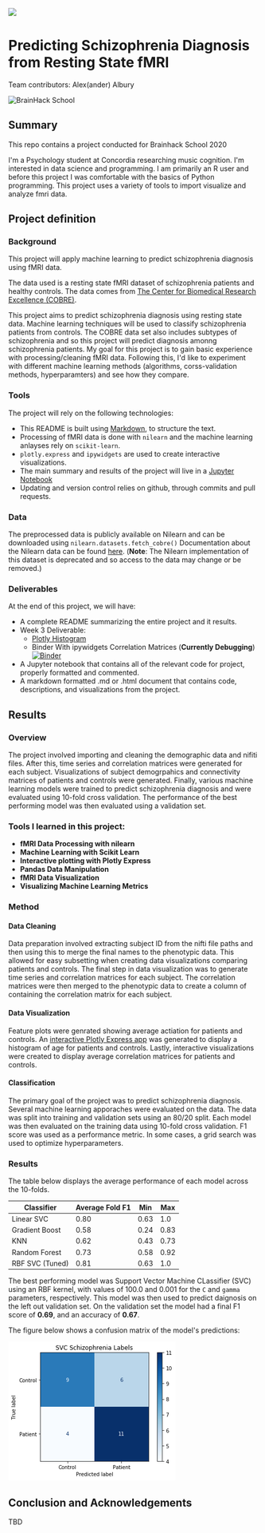 [![](https://img.shields.io/badge/Visit-our%20project%20page-ff69b4)](https://school.brainhackmtl.org/project/template)

# Predicting Schizophrenia Diagnosis from Resting State fMRI

Team contributors: Alex(ander) Albury

![BrainHack School](bhs2020.png)

## Summary 

This repo contains a project conducted for Brainhack School 2020

I'm a Psychology student at Concordia researching music cognition. I'm interested in data science and programming. I am primarily an R user and before this project I was comfortable with the basics of Python programming. This project uses a variety of tools to import visualize and analyze fmri data.

## Project definition 

### Background

This project will apply machine learning to predict schizophrenia diagnosis using fMRI data.

The data used is a resting state fMRI dataset of schizophrenia patients and healthy controls. The data comes from [The Center for Biomedical Research Excellence (COBRE)](http://fcon_1000.projects.nitrc.org/indi/retro/cobre.html).

This project aims to predict schizophrenia diagnosis using resting state data. Machine learning techniques will be used to classify schizophrenia patients from controls. The COBRE data set also includes subtypes of schizophrenia and so this project will predict diagnosis amonng schizophrenia patients. My goal for this project is to gain basic experience with processing/cleaning fMRI data. Following this, I'd like to experiment with different machine learning methods (algorithms, corss-validation methods, hyperparamters) and see how they compare.



### Tools 

The project will rely on the following technologies: 
 * This README is built using [Markdown](https://guides.github.com/features/mastering-markdown/), to structure the text.
 * Processing of fMRI data is done with `nilearn` and the machine learning anlayses rely on `scikit-learn`.
 * `plotly.express` and `ipywidgets` are used to create interactive visualizations.
 * The main summary and results of the project will live in a [Jupyter Notebook](https://jupyter.org/index.html) 
 * Updating and version control relies on github, through commits and pull requests.

### Data 

The preprocessed data is publicly available on Nilearn and can be downloaded using `nilearn.datasets.fetch_cobre()` Documentation about the Nilearn data can be found [here](https://nilearn.github.io/modules/generated/nilearn.datasets.fetch_cobre.html#nilearn.datasets.fetch_cobre). (**Note**: The Nilearn implementation of this dataset is deprecated and so access to the data may change or be removed.)

### Deliverables

At the end of this project, we will have:
 - A complete README summarizing the entire project and it results.
 - Week 3 Deliverable: 
     - [Plotly Histogram](http://htmlpreview.github.io/?https://github.com/brainhack-school2020/Alex-A14_Brainhack2020/blob/master/plotly.html)
     - Binder With ipywidgets Correlation Matrices (**Currently Debugging**) [![Binder](https://mybinder.org/badge_logo.svg)](https://mybinder.org/v2/gh/brainhack-school2020/Alex-A14_Brainhack2020/master?filepath=visualization.ipynb)
 - A Jupyter notebook that contains all of the relevant code for project, properly formatted and commented.
 - A markdown formatted .md or .html document that contains code, descriptions, and visualizations from the project.

## Results 

### Overview

The project involved importing and cleaning the demographic data and nifiti files. After this, time series and correlation matrices were generated for each subject. Visualizations of subject demogrpahics and connectivity matrices of patients and controls were generated. Finally, various machine learning models were trained to predict schizophrenia diagnosis and were evaluated using 10-fold cross validation. The performance of the best performing model was then evaluated using a validation set.

### Tools I learned in this project:

 * **fMRI Data Processing with nilearn**
 * **Machine Learning with Scikit Learn**
 * **Interactive plotting with Plotly Express**
 * **Pandas Data Manipulation**
 * **fMRI Data Visualization**
 * **Visualizing Machine Learning Metrics**

### Method

#### Data Cleaning

Data preparation involved extracting subject ID from the nifti file paths and then using this to merge the final names to the phenotypic data. This allowed for easy subsetting when creating data visualizations comparing patients and controls. The final step in data visualization was to generate time series and correlation matrices for each subject. The correlation matrices were then merged to the phenotypic data to create a column of containing the correlation matrix for each subject.

#### Data Visualization

Feature plots were genrated showing average actiation for patients and controls. An [interactive Plotly Express app](http://htmlpreview.github.io/?https://github.com/brainhack-school2020/Alex-A14_Brainhack2020/blob/master/plotly.html) was generated to display a histogram of age for patients and controls. Lastly, interactive visualizations were created to display average correlation matrices for patients and controls.

#### Classification

The primary goal of the project was to predict schizophrenia diagnosis. Several machine learning apporaches were evaluated on the data. The data was split into training and validation sets using an 80/20 split. Each model was then evaluated on the training data using 10-fold cross validation. F1 score was used as a performance metric. In some cases, a grid search was used to optimize hyperparameters.
 
### Results

The table below displays the average performance of each model across the 10-folds.

| Classifier    | Average Fold F1 | Min  | Max  |
| ------------- | --------------- | ---- | ---- |
| Linear SVC    | 0.80            | 0.63 | 1.0  |
| Gradient Boost| 0.58            | 0.24 | 0.83 |
| KNN           | 0.62            | 0.43 | 0.73 |
| Random Forest | 0.73            | 0.58 | 0.92 |
| RBF SVC (Tuned) | 0.81            | 0.63 | 1.0  |

The best performing model was Support Vector Machine CLassifier (SVC) using an RBF kernel, with values of 100.0 and 0.001 for the `C` and `gamma` parameters, respectively. This model was then used to predict daignosis on the left out validation set. On the validation set the model had a final F1 score of **0.69**, and an accuracy of **0.67**.

The figure below shows a confusion matrix of the model's predictions:

![alt text](c_matrix.png)
 
## Conclusion and Acknowledgements

TBD

